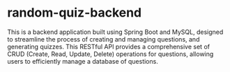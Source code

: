 # random-quiz-backend
This is a backend application built using Spring Boot and MySQL, designed to streamline the process of creating and managing questions, and generating quizzes. This RESTful API provides a comprehensive set of CRUD (Create, Read, Update, Delete) operations for questions, allowing users to efficiently manage a database of questions. 
